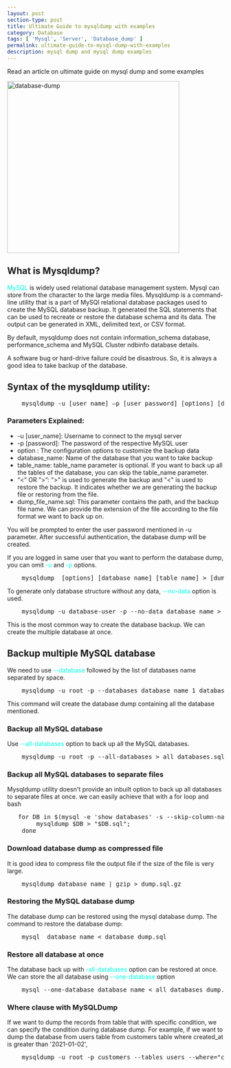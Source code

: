 ```yaml
---
layout: post
section-type: post
title: Ultimate Guide to mysqldump with examples
category: Database
tags: [ 'Mysql', 'Server', 'Database_dump' ]
permalink: ultimate-guide-to-mysql-dump-with-examples
description: mysql dump and mysql dump examples
---
```


Read an article on ultimate guide on mysql dump and some examples
<!--more-->

<img src="{{site.baseurl}}/img/posts/database-dump-2.jpg" class="img-thumbnail img-rounded" height="400px" alt="database-dump">

<section>
<h1>What is Mysqldump?</h1>
<p>
<span style="color: #00fae0">MySQL</span> is widely used relational database management system. Mysql can store from the
character to the large media files. Mysqldump is a command-line utility that is a part of MySQl relational database
packages used to create the MySQL database backup. It generated the SQL statements that can be used to recreate or
restore the database schema and its data. The output can be generated in XML, delimited text, or CSV format.
</p>

<p>
By default, mysqldump does not contain information_schema database, performance_schema and MySQL Cluster ndbinfo
database details.
</p>

<p>
A software bug or hard-drive failure could be disastrous. So, it is always a good idea to take backup of the database.
</p>
</section>

<section>
<h2>Syntax of the mysqldump utility:</h2>
<pre class="terminal">
    mysqldump -u [user_name] –p [user_password] [options] [database_name] [table_name] > [dump_file_name.sql]
</pre>  
</section>

<section>
<h3>Parameters Explained:</h3>
<ul>
<li>-u [user_name]: Username to connect to the mysql server</li>
<li>-p [password]: The password of the respective MySQL user</li>
<li>option : The configuration options to customize the backup data</li>
<li>database_name: Name of the database that you want to take backup</li>
<li>table_name: table_name parameter is optional. If you want to back up all the tables of the database, you can skip the table_name parameter.</li>
<li>“<” OR ”>”: ">" is used to generate the backup and "<" is used to restore the backup.
It indicates whether we are generating the backup file or restoring from the file.</li>
<li>dump_file_name.sql: This parameter contains the path, and the backup file name.
We can provide the extension of the file according to the file format we want to back up on.</li>
</ul>


<p>
You will be prompted to enter the user password mentioned in -u parameter. After successful authentication, the database
dump will be created.
</p>
</section>

<section>
<p>
If you are logged in same user that you want to perform the database dump, you can omit <span style="color: #00fae0">
-u</span> and <span style="color: #00fae0">-p</span> options.
</p>

<pre class="terminal">
    mysqldump  [options] [database_name] [table_name] > [dump_file_name.sql]
</pre>
<p>
To generate only database structure without any data, <span style="color: #00fae0">--no-data</span> option is used.
</p>

<pre class="terminal">
    mysqldump -u database-user -p --no-data database_name > database_structure.sql
</pre>     
<p>
This is the most common way to create the database backup. We can create the multiple database at once.
</p>
</section>

<section>
<h2>Backup multiple MySQL database</h2>
<p>
We need to use <span style="color: #00fae0">--database</span> followed by the list of databases name separated by space.
</p>

<pre class="terminal">
    mysqldump -u root -p --databases database_name_1 database_name_1 > databases_dump_1_2.sql
</pre>      
<p>
This command will create the database dump containing all the database mentioned.
</p>
</section>

<section>
<h3>Backup all MySQL database</h3>
<p>Use <span style="color: #00fae0">--all-databases</span> option to back up all the MySQL databases.</p>
<pre class="terminal">
    mysqldump -u root -p --all-databases > all_databases.sql
</pre>
</section>

<section>
<h3>Backup all MySQL databases to separate files</h3>
<p>
Mysqldump utility doesn't provide an inbuilt option to back up all databases to separate files at once. we can easily
achieve that with a for loop and bash
</p>
<pre class="terminal">
   for DB in $(mysql -e 'show databases' -s --skip-column-names); do
        mysqldump $DB > "$DB.sql";
    done
</pre>  
 </section>

<section>
<h3>Download database dump as compressed file</h3>
<p>It is good idea to compress file the output file if the size of the file is very large.</p>
<pre class="terminal">
    mysqldump database_name | gzip > dump.sql.gz
</pre>
</section>

<section>
<h3>Restoring the MySQL database dump</h3>
<p>
The database dump can be restored using the mysql database dump.
The command to restore the database dump:
</p>
<pre class="terminal">
    mysql  database_name < database_dump.sql
</pre>
</section>

<section>
<h3>Restore all database at once</h3>
<p>
The database back up with <span style="color: #00fae0">-all-databases</span> option can be restored at once.
We can store the all database using <span style="color: #00fae0">--one-database</span> option
</p>
<pre class="terminal">
    mysql --one-database database_name < all_databases_dump.sql
</pre>  
</section>


<section>
<h3>Where clause with MySQLDump</h3>
<p>
If we want to dump the records from table that with specific condition, we can specify the condition during database dump.
For example, if we want to dump the database from users table from customers table where created_at is greater than
'2021-01-02',
</p>
<pre class="terminal">
    mysqldump -u root -p customers --tables users --where="created_at > '2021-01-02' " > database_dump.sql
</pre>  
</section>
